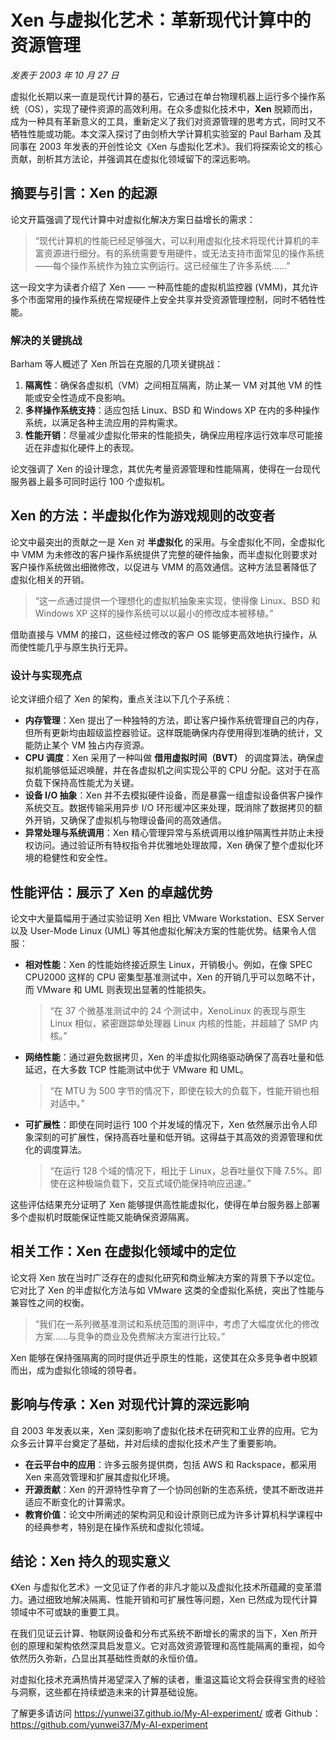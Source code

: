 # Xen 与虚拟化艺术：革新现代计算中的资源管理

*发表于 2003 年 10 月 27 日*

虚拟化长期以来一直是现代计算的基石，它通过在单台物理机器上运行多个操作系统（OS），实现了硬件资源的高效利用。在众多虚拟化技术中，**Xen** 脱颖而出，成为一种具有革新意义的工具，重新定义了我们对资源管理的思考方式，同时又不牺牲性能或功能。本文深入探讨了由剑桥大学计算机实验室的 Paul Barham 及其同事在 2003 年发表的开创性论文《Xen 与虚拟化艺术》。我们将探索论文的核心贡献，剖析其方法论，并强调其在虚拟化领域留下的深远影响。

## 摘要与引言：Xen 的起源

论文开篇强调了现代计算中对虚拟化解决方案日益增长的需求：

> “现代计算机的性能已经足够强大，可以利用虚拟化技术将现代计算机的丰富资源进行细分。有的系统需要专用硬件，或无法支持市面常见的操作系统——每个操作系统作为独立实例运行。这已经催生了许多系统……”
  
这一段文字为读者介绍了 Xen —— 一种高性能的虚拟机监控器 (VMM)，其允许多个市面常用的操作系统在常规硬件上安全共享并受资源管理控制，同时不牺牲性能。

### 解决的关键挑战

Barham 等人概述了 Xen 所旨在克服的几项关键挑战：

1. **隔离性**：确保各虚拟机（VM）之间相互隔离，防止某一 VM 对其他 VM 的性能或安全性造成不良影响。
2. **多样操作系统支持**：适应包括 Linux、BSD 和 Windows XP 在内的多种操作系统，以满足各种主流应用的异构需求。
3. **性能开销**：尽量减少虚拟化带来的性能损失，确保应用程序运行效率尽可能接近在非虚拟化硬件上的表现。

论文强调了 Xen 的设计理念，其优先考量资源管理和性能隔离，使得在一台现代服务器上最多可同时运行 100 个虚拟机。

## Xen 的方法：半虚拟化作为游戏规则的改变者

论文中最突出的贡献之一是 Xen 对 **半虚拟化** 的采用。与全虚拟化不同，全虚拟化中 VMM 为未修改的客户操作系统提供了完整的硬件抽象，而半虚拟化则要求对客户操作系统做出细微修改，以促进与 VMM 的高效通信。这种方法显著降低了虚拟化相关的开销。

> “这一点通过提供一个理想化的虚拟机抽象来实现，使得像 Linux、BSD 和 Windows XP 这样的操作系统可以以最小的修改成本被移植。”

借助直接与 VMM 的接口，这些经过修改的客户 OS 能够更高效地执行操作，从而使性能几乎与原生执行无异。

### 设计与实现亮点

论文详细介绍了 Xen 的架构，重点关注以下几个子系统：

- **内存管理**：Xen 提出了一种独特的方法，即让客户操作系统管理自己的内存，但所有更新均由超级监控器验证。这样既能确保内存使用得到准确的统计，又能防止某个 VM 独占内存资源。
- **CPU 调度**：Xen 采用了一种叫做 **借用虚拟时间（BVT）** 的调度算法，确保虚拟机能够低延迟唤醒，并在各虚拟机之间实现公平的 CPU 分配。这对于在高负载下保持高性能尤为关键。
- **设备 I/O 抽象**：Xen 并不去模拟硬件设备，而是暴露一组虚拟设备供客户操作系统交互。数据传输采用异步 I/O 环形缓冲区来处理，既消除了数据拷贝的额外开销，又确保了虚拟机与物理设备间的高效通信。
- **异常处理与系统调用**：Xen 精心管理异常与系统调用以维护隔离性并防止未授权访问。通过验证所有特权指令并优雅地处理故障，Xen 确保了整个虚拟化环境的稳健性和安全性。

## 性能评估：展示了 Xen 的卓越优势

论文中大量篇幅用于通过实验证明 Xen 相比 VMware Workstation、ESX Server 以及 User-Mode Linux (UML) 等其他虚拟化解决方案的性能优势。结果令人信服：

- **相对性能**：Xen 的性能始终接近原生 Linux，开销极小。例如，在像 SPEC CPU2000 这样的 CPU 密集型基准测试中，Xen 的开销几乎可以忽略不计，而 VMware 和 UML 则表现出显著的性能损失。

    > “在 37 个微基准测试中的 24 个测试中，XenoLinux 的表现与原生 Linux 相似，紧密跟踪单处理器 Linux 内核的性能，并超越了 SMP 内核。”

- **网络性能**：通过避免数据拷贝，Xen 的半虚拟化网络驱动确保了高吞吐量和低延迟，在大多数 TCP 性能测试中优于 VMware 和 UML。

    > “在 MTU 为 500 字节的情况下，即使在较大的负载下，性能开销也相对适中。”
    
- **可扩展性**：即使在同时运行 100 个并发域的情况下，Xen 依然展示出令人印象深刻的可扩展性，保持高吞吐量和低开销。这得益于其高效的资源管理和优化的调度算法。

    > “在运行 128 个域的情况下，相比于 Linux，总吞吐量仅下降 7.5%。即使在这种极端负载下，交互式域仍能保持响应迅速。”

这些评估结果充分证明了 Xen 能够提供高性能虚拟化，使得在单台服务器上部署多个虚拟机时既能保证性能又能确保资源隔离。

## 相关工作：Xen 在虚拟化领域中的定位

论文将 Xen 放在当时广泛存在的虚拟化研究和商业解决方案的背景下予以定位。它对比了 Xen 的半虚拟化方法与如 VMware 这类的全虚拟化系统，突出了性能与兼容性之间的权衡。

> “我们在一系列微基准测试和系统范围的测评中，考虑了大幅度优化的修改方案……与竞争的商业及免费解决方案进行比较。”

Xen 能够在保持强隔离的同时提供近乎原生的性能，这使其在众多竞争者中脱颖而出，成为虚拟化领域的领导者。

## 影响与传承：Xen 对现代计算的深远影响

自 2003 年发表以来，Xen 深刻影响了虚拟化技术在研究和工业界的应用。它为众多云计算平台奠定了基础，并对后续的虚拟化技术产生了重要影响。

- **在云平台中的应用**：许多云服务提供商，包括 AWS 和 Rackspace，都采用 Xen 来高效管理和扩展其虚拟化环境。
- **开源贡献**：Xen 的开源特性孕育了一个协同创新的生态系统，使其不断改进并适应不断变化的计算需求。
- **教育价值**：论文中所阐述的架构洞见和设计原则已成为许多计算机科学课程中的经典参考，特别是在操作系统和虚拟化领域。

## 结论：Xen 持久的现实意义

《Xen 与虚拟化艺术》一文见证了作者的非凡才能以及虚拟化技术所蕴藏的变革潜力。通过细致地解决隔离、性能开销和可扩展性等问题，Xen 已然成为现代计算领域中不可或缺的重要工具。

在我们见证云计算、物联网设备和分布式系统不断增长的需求的当下，Xen 所开创的原理和架构依然深具启发意义。它对高效资源管理和高性能隔离的重视，如今依然历久弥新，凸显出其基础性贡献的永恒价值。

对虚拟化技术充满热情并渴望深入了解的读者，重温这篇论文将会获得宝贵的经验与洞察，这些都在持续塑造未来的计算基础设施。

了解更多请访问 <https://yunwei37.github.io/My-AI-experiment/> 或者 Github： <https://github.com/yunwei37/My-AI-experiment>